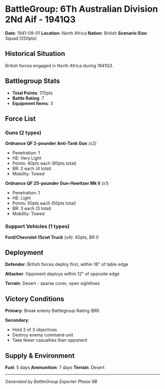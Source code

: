 # BattleGroup: 6Th Australian Division 2Nd Aif - 1941Q3

**Date**: 1941-09-01
**Location**: North Africa
**Nation**: British
**Scenario Size**: Squad (250pts)

## Historical Situation

British forces engaged in North Africa during 1941Q3.

## Battlegroup Stats

- **Total Points**: 170pts
- **Battle Rating**: 7
- **Equipment Items**: 3

## Force List

### Guns (2 types)

**Ordnance QF 2-pounder Anti-Tank Gun** (x2)
- Penetration: 1
- HE: Very Light
- Points: 40pts each (80pts total)
- BR: 2 each (4 total)
- Mobility: Towed

**Ordnance QF 25-pounder Gun-Howitzer Mk II** (x1)
- Penetration: 1
- HE: Light
- Points: 50pts each (50pts total)
- BR: 3 each (3 total)
- Mobility: Towed

### Support Vehicles (1 types)

**Ford/Chevrolet 15cwt Truck** (x4): 40pts, BR 0

## Deployment

**Defender**: British forces deploy first, within 18" of table edge

**Attacker**: Opponent deploys within 12" of opposite edge

**Terrain**: Desert - sparse cover, open sightlines

## Victory Conditions

**Primary**: Break enemy Battlegroup Rating (BR)

**Secondary**:
- Hold 2 of 3 objectives
- Destroy enemy command unit
- Take fewer casualties than opponent

## Supply & Environment

**Fuel**: 5 days
**Ammunition**: 7 days
**Terrain**: Desert

---

*Generated by BattleGroup Exporter Phase 9B*
